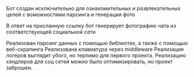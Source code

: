Бот создан исключительно для ознакомительных и развлекательных целей с воможностями парсинга и генерации фото

В ответ на присланную ссылку бот генерирует фотографию чата из соответствующей социальной сети

Реализован парсинг данных с помощью библиотек, а также с помощью веб-скрапинга
Реализована клавиатура через middleware
Реализация логеров выглядит убого, но терпимо для первого проекта.
Реализацию хэндлеров для соц сетей можно было оптимизировать, но проект заброшен.
